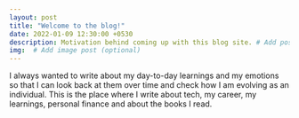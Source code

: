 ```yaml
---
layout: post
title: "Welcome to the blog!"
date: 2022-01-09 12:30:00 +0530
description: Motivation behind coming up with this blog site. # Add post description (optional)
img:  # Add image post (optional)
---
```


I always wanted to write about my day-to-day learnings and my emotions so that I can look back at them over time and check how I am evolving as an individual. This is the place where I write about tech, my career, my learnings, personal finance and about the books I read. 
